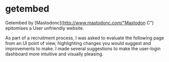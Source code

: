 # getembed

Getembed by [Mastodonc](http://www.mastodonc.com/"Mastodon C") epitomises a User unfriendly website.

As part of a recruitment process, I was asked to evaluate the following page from an UI point of view, highlighting changes you would suggest and improvements to make. I made several suggestions to make the user-login dashboard more intuitive and visually pleasing.
